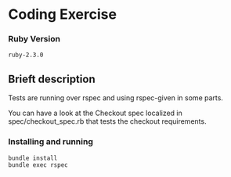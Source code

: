 # Coding Exercise
### Ruby Version
`ruby-2.3.0`

## Brieft description
Tests are running over rspec and using rspec-given in some parts.

You can have a look at the Checkout spec localized in spec/checkout_spec.rb that tests the checkout requirements.

### Installing and running
```bash
bundle install
bundle exec rspec
```
